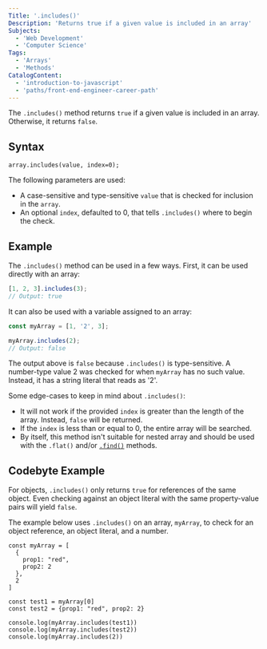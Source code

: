 ```yaml
---
Title: '.includes()'
Description: 'Returns true if a given value is included in an array'
Subjects:
  - 'Web Development'
  - 'Computer Science'
Tags:
  - 'Arrays'
  - 'Methods'
CatalogContent:
  - 'introduction-to-javascript'
  - 'paths/front-end-engineer-career-path'
---
```


The `.includes()` method returns `true` if a given value is included in an array. Otherwise, it returns `false`.

## Syntax

```pseudo
array.includes(value, index=0);
```

The following parameters are used:

- A case-sensitive and type-sensitive `value` that is checked for inclusion in the `array`.
- An optional `index`, defaulted to 0, that tells `.includes()` where to begin the check.

## Example

The `.includes()` method can be used in a few ways. First, it can be used directly with an array:

```js
[1, 2, 3].includes(3);
// Output: true
```

It can also be used with a variable assigned to an array:

```js
const myArray = [1, '2', 3];

myArray.includes(2);
// Output: false
```

The output above is `false` because `.includes()` is type-sensitive. A number-type value 2 was checked for when `myArray` has no such value. Instead, it has a string literal that reads as '2'.

Some edge-cases to keep in mind about `.includes()`:

- It will not work if the provided `index` is greater than the length of the array. Instead, `false` will be returned.
- If the `index` is less than or equal to 0, the entire array will be searched.
- By itself, this method isn't suitable for nested array and should be used with the `.flat()` and/or [`.find()`](https://www.codecademy.com/resources/docs/javascript/arrays/find) methods.

## Codebyte Example

For objects, `.includes()` only returns `true` for references of the same object. Even checking against an object literal with the same property-value pairs will yield `false`.

The example below uses `.includes()` on an array, `myArray`, to check for an object reference, an object literal, and a number. 


```codebyte/javascript
const myArray = [
  {
    prop1: "red",
    prop2: 2
  },
  2
]

const test1 = myArray[0]
const test2 = {prop1: "red", prop2: 2}

console.log(myArray.includes(test1))
console.log(myArray.includes(test2))
console.log(myArray.includes(2))
```
